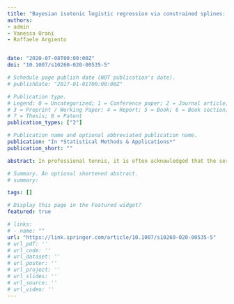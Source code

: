 ```yaml
---
title: "Bayesian isotonic logistic regression via constrained splines: an application to estimating the serve advantage in professional tennis"
authors:
- admin
- Vanessa Orani
- Raffaele Argiento


date: "2020-07-08T00:00:00Z"
doi: "10.1007/s10260-020-00535-5"

# Schedule page publish date (NOT publication's date).
# publishDate: "2017-01-01T00:00:00Z"

# Publication type.
# Legend: 0 = Uncategorized; 1 = Conference paper; 2 = Journal article;
# 3 = Preprint / Working Paper; 4 = Report; 5 = Book; 6 = Book section;
# 7 = Thesis; 8 = Patent
publication_types: ["2"]

# Publication name and optional abbreviated publication name.
publication: "In *Statistical Methods & Applications*"
publication_short: ""

abstract: In professional tennis, it is often acknowledged that the server has an initial advantage. Indeed, the majority of points are won by the server, making the serve one of the most important elements in this sport. In this paper, we focus on the role of the serve advantage in winning a point as a function of the rally length. We propose a Bayesian isotonic logistic regression model for the probability of winning a point on serve. In particular, we decompose the logit of the probability of winning via a linear combination of B-splines basis functions, with athlete-specific basis function coefficients. Further, we ensure the serve advantage decreases with rally length by imposing constraints on the spline coefficients. We also consider the rally ability of each player, and study how the different types of court may impact on the player’s rally ability. We apply our methodology to a Grand Slam singles matches dataset.

# Summary. An optional shortened abstract.
# summary: 

tags: []

# Display this page in the Featured widget?
featured: true

# links:
# - name: ""
url: "https://link.springer.com/article/10.1007/s10260-020-00535-5"
# url_pdf: ''
# url_code: ''
# url_dataset: ''
# url_poster: ''
# url_project: ''
# url_slides: ''
# url_source: ''
# url_video: ''
---
```






